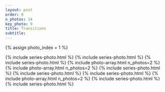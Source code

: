 ```yaml
---
layout: post
order: 0
n_photos: 14
key_photo: 9
title: Transitions
subtitle: 
---
```


{% assign photo_index = 1 %}

{% include series-photo.html %}
{% include series-photo.html %}
{% include series-photo.html %}
{% include photo-array.html n_photos=2 %}
{% include photo-array.html n_photos=2 %}
{% include series-photo.html %}
{% include series-photo.html %}
{% include series-photo.html %}
{% include photo-array.html n_photos=2 %}
{% include series-photo.html %}
{% include series-photo.html %}
